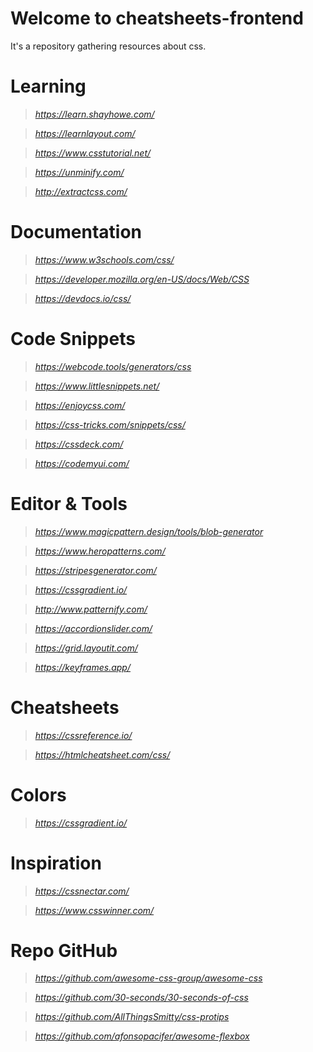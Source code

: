 # Welcome to cheatsheets-frontend

It's a repository gathering resources about css.

# Learning
> _https://learn.shayhowe.com/_

> _https://learnlayout.com/_

> _https://www.csstutorial.net/_

> _https://unminify.com/_

> _http://extractcss.com/_



# Documentation
> _https://www.w3schools.com/css/_

> _https://developer.mozilla.org/en-US/docs/Web/CSS_

> _https://devdocs.io/css/_



# Code Snippets
> _https://webcode.tools/generators/css_

> _https://www.littlesnippets.net/_

> _https://enjoycss.com/_

> _https://css-tricks.com/snippets/css/_

> _https://cssdeck.com/_

> _https://codemyui.com/_



# Editor & Tools
> _https://www.magicpattern.design/tools/blob-generator_

> _https://www.heropatterns.com/_

> _https://stripesgenerator.com/_

> _https://cssgradient.io/_

> _http://www.patternify.com/_

> _https://accordionslider.com/_

> _https://grid.layoutit.com/_

> _https://keyframes.app/_



# Cheatsheets
> _https://cssreference.io/_

> _https://htmlcheatsheet.com/css/_



# Colors
> _https://cssgradient.io/_



# Inspiration
> _https://cssnectar.com/_

> _https://www.csswinner.com/_



# Repo GitHub
> _https://github.com/awesome-css-group/awesome-css_

> _https://github.com/30-seconds/30-seconds-of-css_

> _https://github.com/AllThingsSmitty/css-protips_

> _https://github.com/afonsopacifer/awesome-flexbox_
